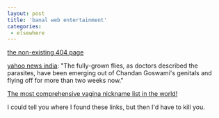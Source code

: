```yaml
---
layout: post
title: 'banal web entertainment'
categories:
 - elsewhere
---
```



<a href="http://www.spasmsmash.com/404.htm">the non-existing 404 page</a>



<a href="http://in.news.yahoo.com/030624/43/25eim.html">yahoo news india</a>: "The fully-grown flies, as doctors described the parasites, have been emerging out of Chandan Goswami's genitals and flying off for more than two weeks now."



<a href="http://www.sublimedirectory.com/vagina_list.htm"> The most comprehensive vagina nickname list in the world!</a>



I could tell you where I found these links, but then I'd have to kill you. 
